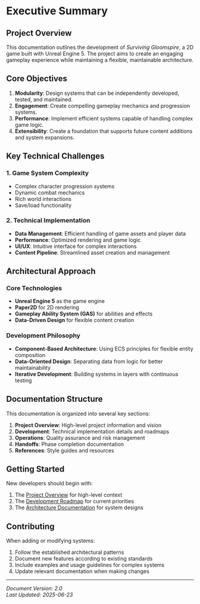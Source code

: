 # Executive Summary

## Project Overview
This documentation outlines the development of *Surviving Gloomspire*, a 2D game built with Unreal Engine 5. The project aims to create an engaging gameplay experience while maintaining a flexible, maintainable architecture.

## Core Objectives
1. **Modularity**: Design systems that can be independently developed, tested, and maintained.
2. **Engagement**: Create compelling gameplay mechanics and progression systems.
3. **Performance**: Implement efficient systems capable of handling complex game logic.
4. **Extensibility**: Create a foundation that supports future content additions and system expansions.

## Key Technical Challenges

### 1. Game System Complexity
- Complex character progression systems
- Dynamic combat mechanics
- Rich world interactions
- Save/load functionality

### 2. Technical Implementation
- **Data Management**: Efficient handling of game assets and player data
- **Performance**: Optimized rendering and game logic
- **UI/UX**: Intuitive interface for complex interactions
- **Content Pipeline**: Streamlined asset creation and management

## Architectural Approach

### Core Technologies
- **Unreal Engine 5** as the game engine
- **Paper2D** for 2D rendering
- **Gameplay Ability System (GAS)** for abilities and effects
- **Data-Driven Design** for flexible content creation

### Development Philosophy
- **Component-Based Architecture**: Using ECS principles for flexible entity composition
- **Data-Oriented Design**: Separating data from logic for better maintainability
- **Iterative Development**: Building systems in layers with continuous testing

## Documentation Structure
This documentation is organized into several key sections:

1. **Project Overview**: High-level project information and vision
2. **Development**: Technical implementation details and roadmaps
3. **Operations**: Quality assurance and risk management
4. **Handoffs**: Phase completion documentation
5. **References**: Style guides and resources

## Getting Started
New developers should begin with:
1. The [Project Overview](01_project_overview/01_executive_summary.md) for high-level context
2. The [Development Roadmap](02_development/01_roadmap/phase1_preproduction.md) for current priorities
3. The [Architecture Documentation](02_development/02_architecture/) for system designs

## Contributing
When adding or modifying systems:
1. Follow the established architectural patterns
2. Document new features according to existing standards
3. Include examples and usage guidelines for complex systems
4. Update relevant documentation when making changes

---
*Document Version: 2.0*  
*Last Updated: 2025-06-23*
